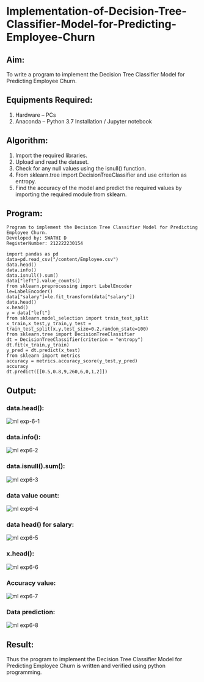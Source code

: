 # Implementation-of-Decision-Tree-Classifier-Model-for-Predicting-Employee-Churn

## Aim:
To write a program to implement the Decision Tree Classifier Model for Predicting Employee Churn.

## Equipments Required:
1. Hardware – PCs
2. Anaconda – Python 3.7 Installation / Jupyter notebook

## Algorithm:

1. Import the required libraries.
2. Upload and read the dataset.
3. Check for any null values using the isnull() function.
4. From sklearn.tree import DecisionTreeClassifier and use criterion as entropy.
5. Find the accuracy of the model and predict the required values by importing the required module from sklearn.

## Program:
```
Program to implement the Decision Tree Classifier Model for Predicting Employee Churn.
Developed by: SWATHI D
RegisterNumber: 212222230154

import pandas as pd
data=pd.read_csv("/content/Employee.csv")
data.head()
data.info()
data.isnull().sum()
data["left"].value_counts()
from sklearn.preprocessing import LabelEncoder
le=LabelEncoder()
data["salary"]=le.fit_transform(data["salary"])
data.head()
x.head()
y = data["left"]
from sklearn.model_selection import train_test_split
x_train,x_test,y_train,y_test = train_test_split(x,y,test_size=0.2,random_state=100)
from sklearn.tree import DecisionTreeClassifier
dt = DecisionTreeClassifier(criterion = "entropy")
dt.fit(x_train,y_train)
y_pred = dt.predict(x_test)
from sklearn import metrics
accuracy = metrics.accuracy_score(y_test,y_pred)
accuracy
dt.predict([[0.5,0.8,9,260,6,0,1,2]])
```

## Output:

### data.head():
![ml exp-6-1](https://github.com/Gopika-9266/Implementation-of-Decision-Tree-Classifier-Model-for-Predicting-Employee-Churn/assets/122762773/9bd394fc-03c0-4558-939e-b4803aa33752)

### data.info():
![ml exp6-2](https://github.com/Gopika-9266/Implementation-of-Decision-Tree-Classifier-Model-for-Predicting-Employee-Churn/assets/122762773/61749dd9-f56b-4d59-9d8e-408e8762f851)

### data.isnull().sum():
![ml exp6-3](https://github.com/Gopika-9266/Implementation-of-Decision-Tree-Classifier-Model-for-Predicting-Employee-Churn/assets/122762773/26416138-1cf6-435e-b391-0721659fde12)

### data value count:
![ml exp6-4](https://github.com/Gopika-9266/Implementation-of-Decision-Tree-Classifier-Model-for-Predicting-Employee-Churn/assets/122762773/f7c06b25-2c79-40ee-9715-809f01219817)

### data head() for salary:
![ml exp6-5](https://github.com/Gopika-9266/Implementation-of-Decision-Tree-Classifier-Model-for-Predicting-Employee-Churn/assets/122762773/1d604b98-e0b7-4330-be9b-9c653403085e)

### x.head():
![ml exp6-6](https://github.com/Gopika-9266/Implementation-of-Decision-Tree-Classifier-Model-for-Predicting-Employee-Churn/assets/122762773/841a4843-43b9-48c1-967d-2480f67700af)


### Accuracy value:
![ml exp6-7](https://github.com/Gopika-9266/Implementation-of-Decision-Tree-Classifier-Model-for-Predicting-Employee-Churn/assets/122762773/4553a8c9-fcfc-4f0c-b8ff-0f64c43a92d7)

### Data prediction:
![ml exp6-8](https://github.com/Gopika-9266/Implementation-of-Decision-Tree-Classifier-Model-for-Predicting-Employee-Churn/assets/122762773/337512f3-74c7-457d-a184-76498b2ffd63)



## Result:
Thus the program to implement the  Decision Tree Classifier Model for Predicting Employee Churn is written and verified using python programming.
